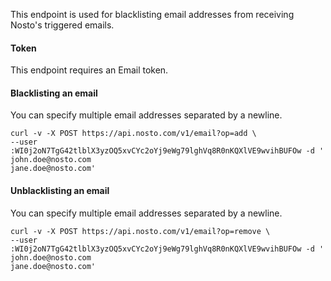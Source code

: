 This endpoint is used for blacklisting email addresses from receiving Nosto's triggered emails.

#### Token

This endpoint requires an Email token.

#### Blacklisting an email

You can specify multiple email addresses separated by a newline.

```shell
curl -v -X POST https://api.nosto.com/v1/email?op=add \
--user :WI0j2oN7TgG42tlblX3yzOQ5xvCYc2oYj9eWg79lghVq8R0nKQXlVE9wvihBUFOw -d '
john.doe@nosto.com
jane.doe@nosto.com'
```

#### Unblacklisting an email

You can specify multiple email addresses separated by a newline.

```shell
curl -v -X POST https://api.nosto.com/v1/email?op=remove \
--user :WI0j2oN7TgG42tlblX3yzOQ5xvCYc2oYj9eWg79lghVq8R0nKQXlVE9wvihBUFOw -d '
john.doe@nosto.com
jane.doe@nosto.com'
```